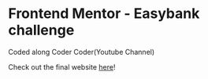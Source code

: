 # Frontend Mentor - Easybank challenge

Coded along Coder Coder(Youtube Channel)

Check out the final website [here](https://codercoder-easybank.pages.dev/)!
